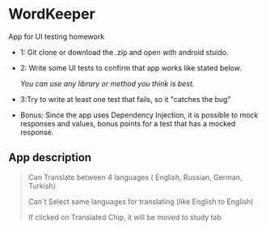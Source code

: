 # WordKeeper

App for UI testing homework

* 1: Git clone or download the .zip and open with android stuido.

* 2: Write some UI tests to confirm that app works like stated below.

    *You can use any library or method you think is best.*

* 3:Try to write at least one test that fails, so it "catches the bug"

* Bonus: Since the app uses Dependency Injection, it is possible to mock responses and values, bonus points for a test that has a mocked response.

## App description  

> Can Translate between 4 languages ( English, Russian, German, Turkish)
>
> Can´t Select same languages for translating (like English to English)
>
> If clicked on Translated Chip, it will be moved to study tab
